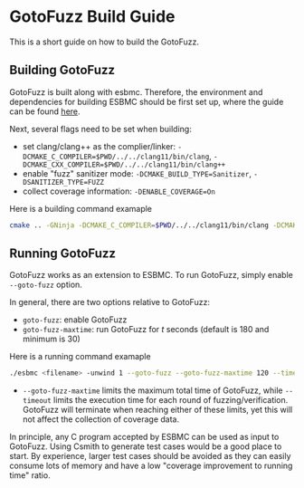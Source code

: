 # GotoFuzz Build Guide

This is a short guide on how to build the GotoFuzz. 

## Building GotoFuzz

GotoFuzz is built along with esbmc. Therefore, the environment and dependencies for building ESBMC should be first set up, where the guide can be found [here](**https://github.com/esbmc/esbmc/blob/master/BUILDING.md**). 

Next, several flags need to be set when building:
  - set clang/clang++ as the complier/linker: `-DCMAKE_C_COMPILER=$PWD/../../clang11/bin/clang`, `-DCMAKE_CXX_COMPILER=$PWD/../../clang11/bin/clang++`
  - enable "fuzz" sanitizer mode: `-DCMAKE_BUILD_TYPE=Sanitizer`, `-DSANITIZER_TYPE=FUZZ`
  - collect coverage information: `-DENABLE_COVERAGE=On`

Here is a building command examaple
```sh
cmake .. -GNinja -DCMAKE_C_COMPILER=$PWD/../../clang11/bin/clang -DCMAKE_CXX_COMPILER=$PWD/../../clang11/bin/clang++ -DBUILD_TESTING=Off -DENABLE_REGRESSION=Off  -DClang_DIR=$PWD/../../clang11 -DLLVM_DIR=$PWD/../../clang11 -DBUILD_STATIC=Off -DZ3_DIR=$PWD/../../z3 -DBoolector_DIR=$PWD/../../boolector-release -DCMAKE_INSTALL_PREFIX:PATH=$PWD/../../release -DCMAKE_BUILD_TYPE=Sanitizer -DSANITIZER_TYPE=FUZZ -DENABLE_COVERAGE=On
```

## Running GotoFuzz

GotoFuzz works as an extension to ESBMC. To run GotoFuzz, simply enable `--goto-fuzz` option. 

In general, there are two options relative to GotoFuzz:
- `goto-fuzz`: enable GotoFuzz
- `goto-fuzz-maxtime`: run GotoFuzz for $t$ seconds (default is 180 and minimum is 30)

Here is a running command examaple
```sh
./esbmc <filename> -unwind 1 --goto-fuzz --goto-fuzz-maxtime 120 --timeout 60
```
- `--goto-fuzz-maxtime` limits the maximum total time of GotoFuzz, while `--timeout` limits the execution time for each round of fuzzing/verification. GotoFuzz will terminate when reaching either of these limits, yet this will not affect the collection of coverage data.

In principle, any C program accepted by ESBMC can be used as input to GotoFuzz. Using Csmith to generate test cases would be a good place to start. By experience,  larger test cases should be avoided as they can easily consume lots of memory and have a low "coverage improvement to running time" ratio. 